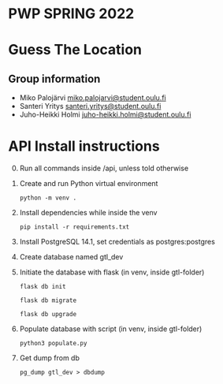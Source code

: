 # PWP SPRING 2022

# Guess The Location

## Group information

- Miko Palojärvi miko.palojarvi@student.oulu.fi
- Santeri Yritys santeri.yritys@student.oulu.fi
- Juho-Heikki Holmi juho-heikki.holmi@student.oulu.fi

# API Install instructions

0. Run all commands inside /api, unless told otherwise

1. Create and run Python virtual environment

   `python -m venv .`

2. Install dependencies while inside the venv

   `pip install -r requirements.txt`

3. Install PostgreSQL 14.1, set credentials as postgres:postgres

4. Create database named gtl_dev

5. Initiate the database with flask (in venv, inside gtl-folder)

   `flask db init`

   `flask db migrate`

   `flask db upgrade`

6. Populate database with script (in venv, inside gtl-folder)

   `python3 populate.py`

7. Get dump from db

   `pg_dump gtl_dev > dbdump`
